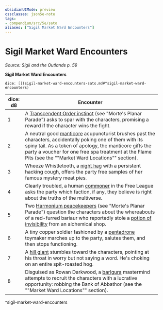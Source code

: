 ```yaml
---
obsidianUIMode: preview
cssclasses: json5e-note
tags:
- compendium/src/5e/sato
aliases: ["Sigil Market Ward Encounters"]
---
```

# Sigil Market Ward Encounters
*Source: Sigil and the Outlands p. 59* 

**Sigil Market Ward Encounters**

`dice: [](sigil-market-ward-encounters-sato.md#^sigil-market-ward-encounters)`

| dice: d8 | Encounter |
|----------|-----------|
| 1 | A [Transcendent Order instinct](Mechanics/bestiary/humanoid/transcendent-order-instinct-mpp.md) (see "Morte's Planar Parade") asks to spar with the characters, promising a reward if the character wins the fight. |
| 2 | A neutral good [manticore](Mechanics/bestiary/monstrosity/manticore.md) acupuncturist brushes past the characters, accidentally poking one of them with its spiny tail. As a token of apology, the manticore gifts the party a voucher for one free spa treatment at the Flame Pits (see the ""Market Ward Locations"" section). |
| 3 | Wheeze Whistletooth, a [night hag](Mechanics/bestiary/fiend/night-hag.md) with a persistent hacking cough, offers the party free samples of her famous mystery meat pies. |
| 4 | Clearly troubled, a human [commoner](Mechanics/bestiary/humanoid/commoner.md) in the Free League asks the party which faction, if any, they believe is right about the truths of the multiverse. |
| 5 | Two [Harmonium peacekeepers](Mechanics/bestiary/humanoid/harmonium-peacekeeper-mpp.md) (see "Morte's Planar Parade") question the characters about the whereabouts of a red-furred bariaur who reportedly stole a [potion of invisibility](Mechanics/items/potion-of-invisibility.md) from an alchemical shop. |
| 6 | A tiny copper soldier fashioned by a [pentadrone](Mechanics/bestiary/construct/pentadrone.md) toymaker marches up to the party, salutes them, and then stops functioning. |
| 7 | A [hill giant](Mechanics/bestiary/giant/hill-giant.md) stumbles toward the characters, pointing at his throat in worry but not saying a word. He's choking on an entire spit-roasted hog. |
| 8 | Disguised as Rowan Darkwood, a [barlgura](Mechanics/bestiary/fiend/barlgura.md) mastermind attempts to recruit the characters with a lucrative opportunity: robbing the Bank of Abbathor (see the ""Market Ward Locations"" section). |
^sigil-market-ward-encounters
